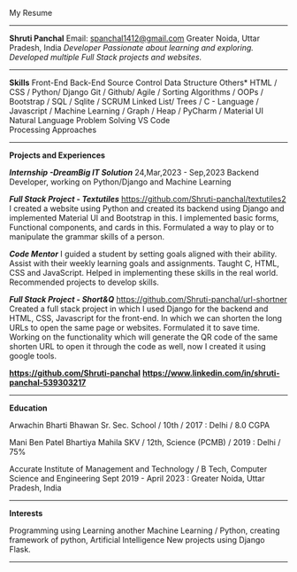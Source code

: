 
My Resume 
_____________________________________________________________________________________________________________________________________________________________________________________________________________________________________________

**Shruti Panchal**
Email: spanchal1412@gmail.com
Greater Noida, Uttar Pradesh, India
_Developer Passionate about learning and exploring. Developed multiple Full Stack projects and websites._

---------------------------------------------------------------------------------------------------------------------------------------------------------------------------------------------------------------------------------------------
 
**Skills**
Front-End              Back-End               Source Control	           Data Structure                Others*
HTML / CSS /	         Python/ Django         Git / Github/ Agile /	     Sorting Algorithms /	         OOPs /
Bootstrap /	           SQL / Sqlite /         SCRUM	                     Linked List/ Trees /          C - Language /
Javascript /           Machine Learning /	                               Graph / Heap /                PyCharm /
Material UI            Natural Language                                  Problem Solving               VS Code  
                       Processing	                                       Approaches                                                             

---------------------------------------------------------------------------------------------------------------------------------------------------------------------------------------------------------------------------------------------
 
**Projects and Experiences**

**_Internship -DreamBig IT Solution_**
24,Mar,2023 - Sep,2023 
Backend Developer, working on Python/Django and Machine Learning

**_Full Stack Project - Textutiles_**
https://github.com/Shruti-panchal/textutiles2
I created a website using Python and created its backend using Django and implemented Material UI and Bootstrap in this. I implemented basic forms, Functional components, and cards in this. Formulated a way to play or to manipulate the grammar skills of a person.

**_Code Mentor_**
I guided a student by setting goals aligned with their ability. Assist with their weekly learning goals and assignments. Taught C, HTML, CSS and JavaScript. Helped in implementing these skills in the real world. Recommended projects to develop skills.

**_Full Stack Project - Short&Q_**
https://github.com/Shruti-panchal/url-shortner
Created a full stack project in which I used Django for the backend and HTML, CSS, Javascript for the front-end. In which we can shorten the long URLs to open the same page or websites.
Formulated it to save time. 
Working on the functionality which will generate the QR code of the same shorten URL to open it through the code as well, now I created it using google tools.


**https://github.com/Shruti-panchal**                                                                                                                                             **https://www.linkedin.com/in/shruti-panchal-539303217**

-------------------------------------------------------------------------------------------------------------------------------------------------------------------------------------------------------------------------------------------- 

**Education**

Arwachin Bharti Bhawan Sr. Sec. School / 10th / 2017 : Delhi / 8.0 CGPA 

Mani Ben Patel Bhartiya Mahila SKV / 12th, Science (PCMB) / 2019 : Delhi / 75%

Accurate Institute of Management and Technology / B Tech, Computer Science and Engineering Sept 2019 - April 2023 : Greater Noida, Uttar Pradesh, India

---------------------------------------------------------------------------------------------------------------------------------------------------------------------------------------------------------------------------------------------

**Interests**

Programming using	                       Learning another	                  Machine Learning /
Python, creating	                       framework of python,	              Artificial Intelligence
New projects using
Django	Flask.	

_____________________________________________________________________________________________________________________________________________________________________________________________________________________________________________

